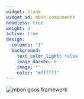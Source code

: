 ```yaml
---
widget: blank
widget_id: mbon-components
headless: true
weight: 3
active: true
design:
  columns: "1"
  background:
    text_color_light: false
    image_darken: 0
    image: ""
    color: "#ffffff"
---
```

<span style="float:center;">![mbon goos framework](/media_content/home/mbon-components-mbon_components.jpeg)</span>
